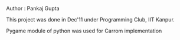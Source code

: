 Author : Pankaj Gupta 

This project was done in Dec'11 under Programming Club, IIT Kanpur.

Pygame module of python was used for Carrom implementation
